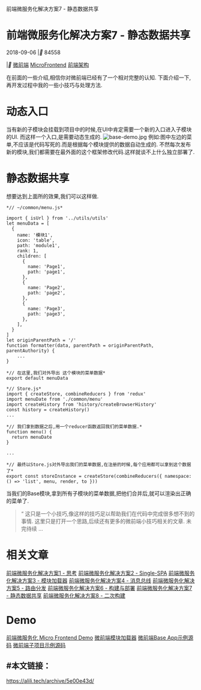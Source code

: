前端微服务化解决方案7 - 静态数据共享

# 前端微服务化解决方案7 - 静态数据共享

2018-09-06
|**  84558

|**  [微前端](https://alili.tech/tags/%E5%BE%AE%E5%89%8D%E7%AB%AF)  [MicroFrontend](https://alili.tech/tags/microfrontend)  [前端架构](https://alili.tech/tags/%E5%89%8D%E7%AB%AF%E6%9E%B6%E6%9E%84)

在前面的一些介绍,相信你对微前端已经有了一个相对完整的认知. 下面介绍一下,再开发过程中我的一些小技巧与处理方法.

# 动态入口

当有新的子模块会挂载到项目中的时候,在UI中肯定需要一个新的入口进入子模块的UI. 而这样一个入口,是需要动态生成的.
![base-demo.jpg](https://cdn.jsdelivr.net/gh/hjb2722404/myimg/20201231175353.jpg)
例如:图中左边的菜单,不应该是代码写死的.而是根据每个模块提供的数据自动生成的.
不然每次发布新的模块,我们都需要在最外面的这个框架修改代码.这样就谈不上什么独立部署了.

# 静态数据共享

想要达到上面所的效果,我们可以这样做.

	*// ~/common/menu.js*
	
	import { isUrl } from '../utils/utils'
	let menuData = [
	  {
	    name: '模块1',
	    icon: 'table',
	    path: 'module1',
	    rank: 1,
	    children: [
	      {
	        name: 'Page1',
	        path: 'page1',
	      },
	      {
	        name: 'Page2',
	        path: 'page2',
	      },
	      {
	        name: 'Page3',
	        path: 'page3',
	      },
	    ],
	  }
	]
	let originParentPath = '/'
	function formatter(data, parentPath = originParentPath, parentAuthority) {
	    ...
	}
	
	*// 在这里,我们对外导出 这个模块的菜单数据*
	export default menuData
	
	*// Store.js*
	import { createStore, combineReducers } from 'redux'
	import menuDate from './common/menu'
	import createHistory from 'history/createBrowserHistory'
	const history = createHistory()
	...
	
	*// 我们拿到数据之后,用一个reducer函数返回我们的菜单数据.*
	function menu() {
	  return menuDate
	}
	
	...
	
	*// 最终以Store.js对外导出我们的菜单数据,在注册的时候,每个应用都可以拿到这个数据了*
	export const storeInstance = createStore(combineReducers({ namespace: () => 'list', menu, render, to }))

当我们的Base模块,拿到所有子模块的菜单数据,把他们合并后,就可以渲染出正确的菜单了.
> “
> 这只是一个小技巧,像这样的技巧足以帮助我们在代码中完成很多想不到的事情. 这里只是打开一个思路,后续还有更多的微前端小技巧相关的文章. 未完待续 …

# 相关文章

[前端微服务化解决方案1 - 思考](http://alili.tech/archive/ea599f7c/)
[前端微服务化解决方案2 - Single-SPA](http://alili.tech/archive/11052bf4/)
[前端微服务化解决方案3 - 模块加载器](http://alili.tech/archive/1a60cede/)
[前端微服务化解决方案4 - 消息总线](http://alili.tech/archive/a9a1f81b/)
[前端微服务化解决方案5 - 路由分发](http://alili.tech/archive/5ff0b366/)
[前端微服务化解决方案6 - 构建与部署](http://alili.tech/archive/ffb0c5ab/)
[前端微服务化解决方案7 - 静态数据共享](http://alili.tech/archive/5e00e43d/)
[前端微服务化解决方案8 - 二次构建](http://alili.tech/archive/ce685b9f/)

# Demo

[前端微服务化 Micro Frontend Demo](http://microfrontend.alili.tech/)
[微前端模块加载器](https://github.com/Fantasy9527/lotus-scaffold-micro-frontend-portal)
[微前端Base App示例源码](https://github.com/Fantasy9527/microfrontend-base-demo)
[微前端子项目示例源码](https://github.com/Fantasy9527/microfrontend-submodule-demo)

## #本文链接：

https://alili.tech/archive/5e00e43d/